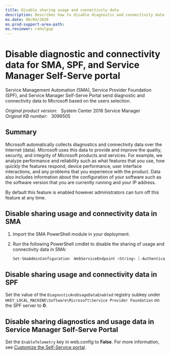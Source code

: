 ```yaml
---
title: Disable sharing usage and connectivity data
description: Describes how to disable diagnostic and connectivity data for Service Management Automation, Service Provider Foundation and Service Manager Self-Serve portal.
ms.date: 08/04/2020
ms.prod-support-area-path:
ms.reviewer: rahulgup
---
```

# Disable diagnostic and connectivity data for SMA, SPF, and Service Manager Self-Serve portal

Service Management Automation (SMA), Service Provider Foundation (SPF), and Service Manager Self-Serve Portal send diagnostic and connectivity data to Microsoft based on the users selection.

_Original product version:_ &nbsp; System Center 2016 Service Manager  
_Original KB number:_ &nbsp; 3096505

## Summary

Microsoft automatically collects diagnostics and connectivity data over the Internet (data). Microsoft uses this data to provide and improve the quality, security, and integrity of Microsoft products and services. For example, we analyze performance and reliability such as what features that you use, how quickly the features respond, device performance, user interface interactions, and any problems that you experience with the product. Data also includes information about the configuration of your software such as the software version that you are currently running and your IP address.

By default this feature is enabled however administrators can turn off this feature at any time.

## Disable sharing usage and connectivity data in SMA

1. Import the SMA PowerShell module in your deployment.

2. Run the following PowerShell cmdlet to disable the sharing of usage and connectivity data in SMA:

    ```powershell
    Set-SmaAdminConfiguration -WebServiceEndpoint <String> [-AuthenticationType <String>] -Telemetry $false
    ```

## Disable sharing usage and connectivity data in SPF

Set the value of the `DiagnosticAndUsageDataEnabled` registry subkey under `HKEY_LOCAL_MACHINE\Software\Microsoft\Service Provider Foundation` on the SPF server to **0**.

## Disable sharing diagnostics and usage data in Service Manager Self-Serve Portal

Set the `EnableTelemetry` key in web.config to **False**. For more information, see [Customize the Self-Service portal](/system-center/scsm/deploy-self-service-portal?view=sc-sm-2019#customize-the-self-service-portal).
